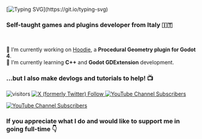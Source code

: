 [![Typing SVG](https://readme-typing-svg.demolab.com?font=Fira+Code&weight=600&size=40&pause=1000&color=0FC5C0&random=false&width=500&height=80&lines=Hi+there+%F0%9F%91%8B;Green+Crow+Dev+here!)](https://git.io/typing-svg)

<h3>Self-taught games and plugins developer from Italy 🇮🇹</h3>

<br>

🔭 I’m currently working on [Hoodie](https://github.com/GreenCrowDev/hoodie), a **Procedural Geometry plugin for Godot 4**.\
🌱 I’m currently learning **C++** and **Godot GDExtension** development.


<h3>...but I also make devlogs and tutorials to help! 📺</h3>

![visitors](https://visitor-badge.laobi.icu/badge?page_id=GreenCrowDev.GreenCrowDev)
<a href="https://twitter.com/GreenCrowDev" target="_blank">
  <img alt="X (formerly Twitter) Follow" src="https://img.shields.io/twitter/follow/GreenCrowDev">
</a>
<a href="https://www.youtube.com/channel/UCGNcjhU_UiU4PKW3Ib2sg6g" target="_blank">
  <img alt="YouTube Channel Subscribers" src="https://img.shields.io/youtube/channel/subscribers/UCGNcjhU_UiU4PKW3Ib2sg6g?link=https%3A%2F%2Fwww.youtube.com%2Fchannel%2FUCGNcjhU_UiU4PKW3Ib2sg6g">
</a>

[![YouTube Channel Subscribers](https://img.shields.io/youtube/channel/subscribers/UCGNcjhU_UiU4PKW3Ib2sg6g)](https://www.youtube.com/channel/UCGNcjhU_UiU4PKW3Ib2sg6g)

<h3>If you appreciate what I do and would like to support me in going full-time 👇</h3>



<!--
**GreenCrowDev/GreenCrowDev** is a ✨ _special_ ✨ repository because its `README.md` (this file) appears on your GitHub profile.

Here are some ideas to get you started:

- 🔭 I’m currently working on ...
- 🌱 I’m currently learning ...
- 👯 I’m looking to collaborate on ...
- 🤔 I’m looking for help with ...
- 💬 Ask me about ...
- 📫 How to reach me: ...
- 😄 Pronouns: ...
- ⚡ Fun fact: ...
-->
